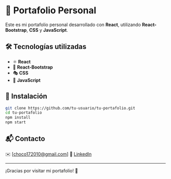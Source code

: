 # 🚀 Portafolio Personal

Este es mi portafolio personal desarrollado con **React**, utilizando **React-Bootstrap**, **CSS** y **JavaScript**.

## 🛠 Tecnologías utilizadas

- ⚛️ **React**
- 🎨 **React-Bootstrap**
- 🎭 **CSS**
- 📜 **JavaScript**

## 📌 Instalación

```bash
git clone https://github.com/tu-usuario/tu-portafolio.git
cd tu-portafolio
npm install
npm start
```

## 📬 Contacto
✉️ [choco172010@gmail.com]
🔗 [LinkedIn](https://www.linkedin.com/in/sebastian-pe%C3%B1aherrera-b7103a2b4/)  

---
¡Gracias por visitar mi portafolio! 🚀


